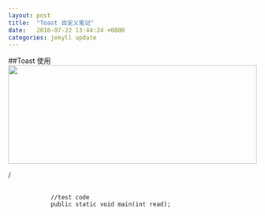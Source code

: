 ```yaml
---
layout: post
title:  "Toast 自定义笔记"
date:   2016-07-22 13:44:24 +0800
categories: jekyll update
---
```


##Toast 使用
<img src="/GxBlog/img/img_header.png" width="100%" height="200">
<p>/
    <pre>
        <code>
            //test code
            public static void main(int read);
        </code>
    </pre>
</p>

